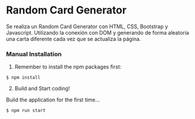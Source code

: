 # Random Card Generator
Se realiza un Random Card Generator con HTML, CSS, Bootstrap y Javascript. Utilizando la conexión con DOM y generando de forma aleatoria una carta diferente cada vez que se actualiza la página.

### Manual Installation

1) Remember to install the npm packages first:
```
$ npm install
```

2) Build and Start coding!

Build the application for the first time...

```
$ npm run start
```
